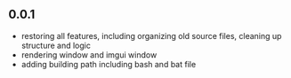 ## 0.0.1
- restoring all features, including organizing old source files, cleaning up structure and logic
- rendering window and imgui window
- adding building path including bash and bat file
